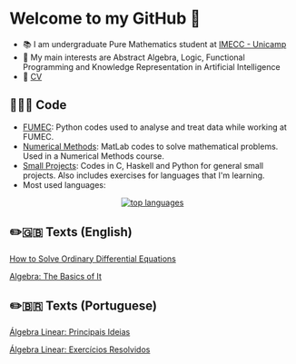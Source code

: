 # Welcome to my GitHub 👋

- 📚 I am undergraduate Pure Mathematics student at [IMECC - Unicamp](https://www.ime.unicamp.br/)
- 🔎 My main interests are Abstract Algebra, Logic, Functional Programming and Knowledge Representation in Artificial Intelligence
- 📃 [CV](https://raw.githubusercontent.com/adairneto/adairneto.github.io/main/CV.pdf)

## 👨🏻‍💻 Code

- [FUMEC](https://github.com/adairneto/FUMEC): Python codes used to analyse and treat data while working at FUMEC.
- [Numerical Methods](https://github.com/adairneto/Numerical-Analysis): MatLab codes to solve mathematical problems. Used in a Numerical Methods course.
- [Small Projects](https://github.com/adairneto/Small-Projects): Codes in C, Haskell and Python for general small projects. Also includes exercises for languages that I'm learning.
- Most used languages:
<p align="center">
  <a href="https://github.com/anuraghazra/github-readme-stats">
    <img src="https://github-readme-stats.vercel.app/api/top-langs/?username=adairneto&&show_icons=true&hide_title=true&theme=radical&layout=compact&hide_border=true&border_radius=30&langs_count=15&exclude_repo=Analyseroom&hide=html,css,tex" alt="top languages"/>
  </a>
</p>

## ✏️🇬🇧 Texts (English)

[How to Solve Ordinary Differential Equations](https://raw.githubusercontent.com/adairneto/adairneto.github.io/main/_posts/HTSODE.pdf)

[Algebra: The Basics of It](https://github.com/adairneto/Algebra/raw/main/algebra.pdf)

## ✏️🇧🇷 Texts (Portuguese)

[Álgebra Linear: Principais Ideias](https://github.com/adairneto/Algebra-Linear/raw/main/algelin-resumo.pdf)

[Álgebra Linear: Exercícios Resolvidos](https://github.com/adairneto/Algebra-Linear/tree/main/Exerc%C3%ADcios%20Resolvidos)
